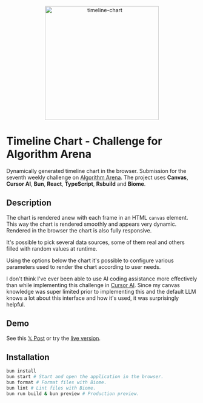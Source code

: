 <p align="center">
  <img src="https://github.com/tobua/timeline-chart/raw/main/screenshot.png" alt="timeline-chart" width="300">
</p>

# Timeline Chart - Challenge for Algorithm Arena

Dynamically generated timeline chart in the browser. Submission for the seventh weekly challenge on [Algorithm Arena](https://github.com/Algorithm-Arena/weekly-challenge-7-scores-timeline). The project uses **Canvas**, **Cursor AI**, **Bun**, **React**, **TypeScript**, **Rsbuild** and **Biome**.

## Description

The chart is rendered anew with each frame in an HTML `canvas` element. This way the chart is rendered smoothly and appears very dynamic. Rendered in the browser the chart is also fully responsive.

It's possible to pick several data sources, some of them real and others filled with random values at runtime.

Using the options below the chart it's possible to configure various parameters used to render the chart according to user needs.

I don't think I've ever been able to use AI coding assistance more effectively than while implementing this challenge in [Cursor AI](https://cursor.sh). Since my canvas knowledge was super limited prior to implementing this and the default LLM knows a lot about this interface and how it's used, it was surprisingly helpful.

## Demo

See this [𝕏 Post](https://twitter.com/matthiasgiger/status/1759485186666807649) or try the [live version](https://timeline-chart.vercel.app).

## Installation

```sh
bun install
bun start # Start and open the application in the browser.
bun format # Format files with Biome.
bun lint # Lint files with Biome.
bun run build & bun preview # Production preview.
```
